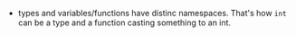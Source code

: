 * types and variables/functions have distinc namespaces. That's how `int` can be a type and a function casting something to an int.
